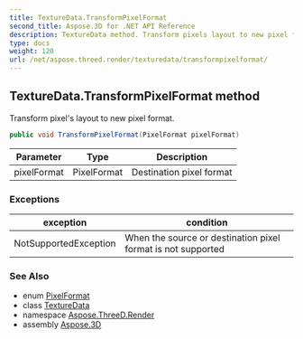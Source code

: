 ```yaml
---
title: TextureData.TransformPixelFormat
second_title: Aspose.3D for .NET API Reference
description: TextureData method. Transform pixels layout to new pixel format
type: docs
weight: 120
url: /net/aspose.threed.render/texturedata/transformpixelformat/
---
```

## TextureData.TransformPixelFormat method

Transform pixel's layout to new pixel format.

```csharp
public void TransformPixelFormat(PixelFormat pixelFormat)
```

| Parameter | Type | Description |
| --- | --- | --- |
| pixelFormat | PixelFormat | Destination pixel format |

### Exceptions

| exception | condition |
| --- | --- |
| NotSupportedException | When the source or destination pixel format is not supported |

### See Also

* enum [PixelFormat](../../pixelformat/)
* class [TextureData](../)
* namespace [Aspose.ThreeD.Render](../../../aspose.threed.render/)
* assembly [Aspose.3D](../../../)


